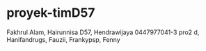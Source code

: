 # proyek-timD57
Fakhrul Alam, Hairunnisa D57, Hendrawijaya 0447977041-3 pro2 d, Hanifandrugs, Fauzii, Frankypsp, Fenny
